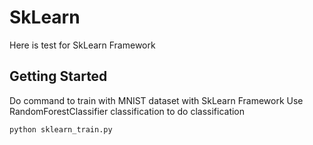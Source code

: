 # SkLearn
Here is test for SkLearn Framework
## Getting Started
Do command to train with MNIST dataset with SkLearn Framework
Use RandomForestClassifier classification to do classification
```
python sklearn_train.py
```
